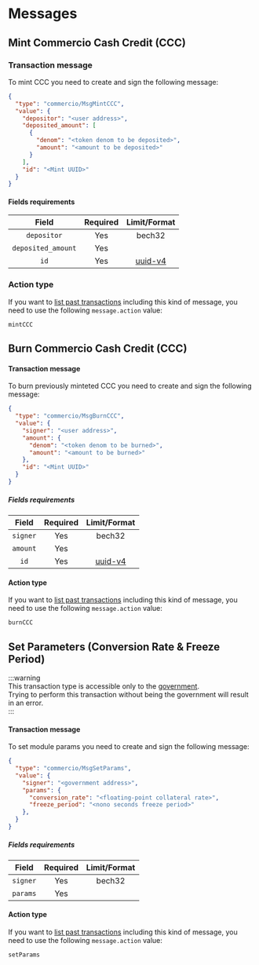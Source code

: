 <!--
order: 2
-->

# Messages

## Mint Commercio Cash Credit (CCC)

### Transaction message
To mint CCC you need to create and sign the following message:
  
```json
{
  "type": "commercio/MsgMintCCC",
  "value": {
    "depositor": "<user address>",
    "deposited_amount": [
      {
        "denom": "<token denom to be deposited>",
        "amount": "<amount to be deposited>"
      }
    ],
    "id": "<Mint UUID>"
  }
}
```


#### Fields requirements
| Field | Required | Limit/Format |
| :---: | :------: | :------: |
| `depositor` | Yes | bech32 | 
| `deposited_amount` | Yes |  | 
| `id` | Yes | [uuid-v4](https://en.wikipedia.org/wiki/Universally_unique_identifier) | 

### Action type
If you want to [list past transactions](../../../docs/developers/listing-transactions.md) including this kind of message,
you need to use the following `message.action` value: 

```
mintCCC
```  


## Burn Commercio Cash Credit (CCC)

#### Transaction message

To burn previously minteted CCC you need to create and sign the following message:

```json
{
  "type": "commercio/MsgBurnCCC",
  "value": {
    "signer": "<user address>",
    "amount": {
      "denom": "<token denom to be burned>",
      "amount": "<amount to be burned>"
    },
    "id": "<Mint UUID>"
  }
}
```

##### Fields requirements
| Field | Required | Limit/Format |
| :---: | :------: | :------: |
| `signer` | Yes | bech32 | 
| `amount` | Yes | |
| `id` | Yes | [uuid-v4](https://en.wikipedia.org/wiki/Universally_unique_identifier) |


#### Action type
If you want to [list past transactions](../../../docs/developers/listing-transactions.md) including this kind of message,
you need to use the following `message.action` value: 

```
burnCCC
```



## Set Parameters (Conversion Rate & Freeze Period)

:::warning  
This transaction type is accessible only to the [government](../../government/spec/README.md).  
Trying to perform this transaction without being the government will result in an error.  
:::

#### Transaction message

To set module params you need to create and sign the following message:

```json
{
  "type": "commercio/MsgSetParams",
  "value": {
    "signer": "<government address>",
    "params": {
      "conversion_rate": "<floating-point collateral rate>",
      "freeze_period": "<nono seconds freeze period>"
    },
  }
}
```

##### Fields requirements
| Field | Required | Limit/Format |
| :---: | :------: | :------: |
| `signer` | Yes | bech32 | 
| `params` | Yes | |



#### Action type
If you want to [list past transactions](../../../docs/developers/listing-transactions.md) including this kind of message,
you need to use the following `message.action` value: 

```
setParams
```